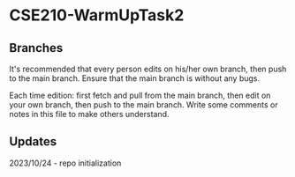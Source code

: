 # CSE210-WarmUpTask2

## Branches
It's recommended that every person edits on his/her own branch, then push to the main branch. Ensure that the main branch is without any bugs.

Each time edition: first fetch and pull from the main branch, then edit on your own branch, then push to the main branch. Write some comments or notes in this file to make others understand.

## Updates
2023/10/24 - repo initialization
